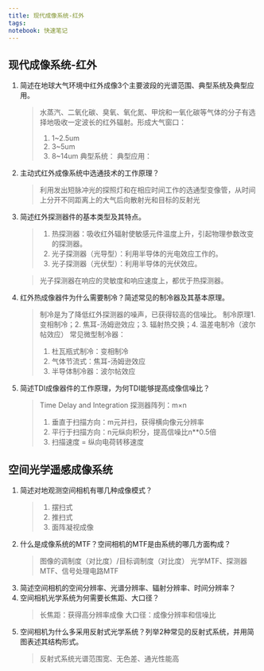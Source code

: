 ```yaml
---
title: 现代成像系统-红外
tags: 
notebook: 快速笔记
---
```

## 现代成像系统-红外

1. 简述在地球大气环境中红外成像3个主要波段的光谱范围、典型系统及典型应用。
    >水蒸汽、二氧化碳、臭氧、氧化氮、甲烷和一氧化碳等气体的分子有选择地吸收一定波长的红外辐射。形成大气窗口：
    >1. 1~2.5um 
    >2. 3~5um
    >3. 8~14um
    >典型系统：
    >典型应用：
    
2. 主动式红外成像系统中选通技术的工作原理？
    >利用发出短脉冲光的探照灯和在相应时间工作的选通型变像管，从时间上分开不同距离上的大气后向散射光和目标的反射光
3. 简述红外探测器件的基本类型及其特点。
    >1. 热探测器：吸收红外辐射使敏感元件温度上升，引起物理参数改变的探测器。
    >2. 光子探测器（光导型）：利用半导体的光电效应工作的。
    >3. 光子探测器（光伏型）：利用半导体的光伏效应。

    >光子探测器在响应的灵敏度和响应速度上，都优于热探测器。
4. 红外热成像器件为什么需要制冷？简述常见的制冷器及其基本原理。
    >制冷是为了降低红外探测器的噪声，已获得较高的信噪比。
    >制冷原理1. 变相制冷；2. 焦耳-汤姆逊效应；3. 辐射热交换；4. 温差电制冷（波尔帖效应）
    >常见微型制冷器：
    >1. 杜瓦瓶式制冷：变相制冷
    >2. 气体节流式：焦耳-汤姆逊效应
    >3. 半导体制冷器：波尔帖效应
5. 简述TDI成像器件的工作原理，为何TDI能够提高成像信噪比？
    >Time Delay and Integration
    >探测器阵列：m×n
    > 1. 垂直于扫描方向：m元并扫，获得横向像元分辨率
    > 2. 平行于扫描方向：n元纵向积分，提高信噪比n**0.5倍
    > 3. 扫描速度 = 纵向电荷转移速度
## 空间光学遥感成像系统
1. 简述对地观测空间相机有哪几种成像模式？
    >1. 摆扫式
    >2. 推扫式
    >3. 面阵凝视成像
2. 什么是成像系统的MTF？空间相机的MTF是由系统的哪几方面构成？
    >图像的调制度（对比度）/目标调制度（对比度）
    >光学MTF、探测器MTF、信号处理电路MTF
3. 简述空间相机的空间分辨率、光谱分辨率、辐射分辨率、时间分辨率？
4. 空间相机光学系统为何需要长焦距、大口径？
    >长焦距：获得高分辨率成像
    >大口径：成像分辨率和信噪比
5. 空间相机为什么多采用反射式光学系统？列举2种常见的反射式系统，并用简图表述其结构形式。
    >反射式系统光谱范围宽、无色差、通光性能高




